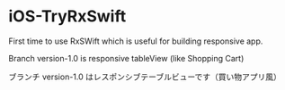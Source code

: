 # iOS-TryRxSwift

First time to use RxSWift which is useful for building responsive app.

Branch version-1.0 is responsive tableView (like Shopping Cart)

ブランチ version-1.0 はレスポンシブテーブルビューです（買い物アプリ風）
